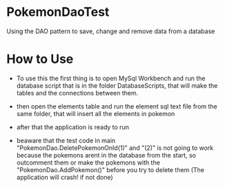 # PokemonDaoTest
 Using the DAO pattern to save, change and remove data from a database

# How to Use
 - To use this the first thing is to open MySql Workbench and run the database script that is in the folder DatabaseScripts, that will make the tables and the connections between them.

 - then open the elements table and run the element sql text file from the same folder, that will insert all the elements in pokemon

 - after that the application is ready to run 
 - beaware that the test code in main "PokemonDao.DeletePokemonOnId(1)" and "(2)" is not going to work because the pokemons arent in the database from the start, so outcomment them or make the pokemons with the "PokemonDao.AddPokemon()" before you try to delete them (The application will crash! if not done)
